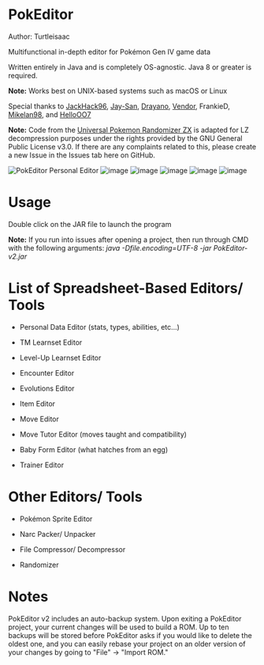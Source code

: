 # PokEditor

Author: Turtleisaac

Multifunctional in-depth editor for Pokémon Gen IV game data

Written entirely in Java and is completely OS-agnostic. Java 8 or greater is required.

**Note:** Works best on UNIX-based systems such as macOS or Linux

Special thanks to [JackHack96](https://github.com/JackHack96), [Jay-San](https://www.youtube.com/channel/UCGs237E1PfrfIGsZ9eqF-lw), [Drayano](https://twitter.com/Drayano60), [Vendor](https://twitter.com/VendorPC), FrankieD, [Mikelan98](https://twitter.com/mikelan98?lang=en), and [HelloOO7](https://github.com/HelloOO7)

**Note:** Code from the [Universal Pokemon Randomizer ZX](https://github.com/Ajarmar/universal-pokemon-randomizer-zx) is adapted for LZ decompression purposes under the rights provided by the GNU General Public License v3.0. If there are any complaints related to this, please create a new Issue in the Issues tab here on GitHub.

![PokEditor Personal Editor](https://i.imgur.com/YyBOyCY.png)
![image](https://user-images.githubusercontent.com/7987859/110886228-5401e080-82b6-11eb-8bea-40a5dfaa8120.png)
![image](https://user-images.githubusercontent.com/7987859/110886253-5b28ee80-82b6-11eb-92e0-ef36e24cece4.png)
![image](https://user-images.githubusercontent.com/7987859/110886289-6aa83780-82b6-11eb-86f7-d5867584b841.png)
![image](https://user-images.githubusercontent.com/7987859/110886399-8f9caa80-82b6-11eb-991a-b052f54c1cc3.png)
![image](https://user-images.githubusercontent.com/7987859/110886318-73990900-82b6-11eb-8f81-8a17c37ee2e4.png)

# Usage

Double click on the JAR file to launch the program

**Note:** If you run into issues after opening a project, then run through CMD with the following arguments: *java -Dfile.encoding=UTF-8 -jar PokEditor-v2.jar*

# List of Spreadsheet-Based Editors/ Tools

* Personal Data Editor (stats, types, abilities, etc...)

* TM Learnset Editor

* Level-Up Learnset Editor

* Encounter Editor

* Evolutions Editor

* Item Editor

* Move Editor

* Move Tutor Editor (moves taught and compatibility)

* Baby Form Editor (what hatches from an egg)

* Trainer Editor

# Other Editors/ Tools

* Pokémon Sprite Editor

* Narc Packer/ Unpacker

* File Compressor/ Decompressor

* Randomizer

# Notes

PokEditor v2 includes an auto-backup system. Upon exiting a PokEditor project, your current changes will be used to build a ROM. Up to ten backups will be stored before PokEditor asks if you would like to delete the oldest one, and you can easily rebase your project on an older version of your changes by going to "File" -> "Import ROM."
